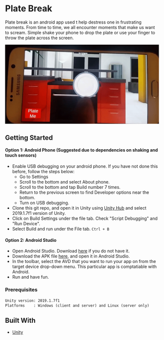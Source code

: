 # Plate Break

Plate break is an android app used t help destress one in frustrating moments. 
From time to time, we all encounter moments that make us want to scream.
Simple shake your phone to drop the plate or use your finger to throw the plate across the screen.
 
<img src="https://github.com/SarahLizDettloff/PlateBreak/blob/master/PlateBreakPreview.gif?raw=true" alt="Plate Break Preview">

## Getting Started
#### Option 1: Android Phone (Suggested due to dependencies on shaking and touch sensors)
* Enable USB debugging on your android phone. If you have not done this before, follow the steps below:
  * Go to Settings
  * Scroll to the bottom and select About phone.
  * Scroll to the bottom and tap Build number 7 times.
  * Return to the previous screen to find Developer options near the bottom.
  * Turn on USB debugging.
* Clone this git repo, and open it in Unity using [Unity Hub](https://unity3d.com/get-unity/download?_ga=2.140756987.872525048.1575749645-463518254.1560782861) and select 2019.1.7f1 version of Unity.
* Click on Build Settings under the file tab. Check "Script Debugging" and "Run Device".
* Select Build and run under the File tab. ```Ctrl + B```



#### Option 2: Android Studio
* Open Android Studio. Download [here](https://developer.android.com/studio) if you do not have it.
* Download the APK file [here](), and open it in Android Studio.
* In the toolbar, select the AVD that you want to run your app on from the target device drop-down menu. This particular app is comptatiable with Android.
* Run and have fun.


### Prerequisites

```
Unity version: 2019.1.7f1
Platforms    : Windows (client and server) and Linux (server only)
```


## Built With

* [Unity](http://www.dropwizard.io/1.0.2/docs/)

